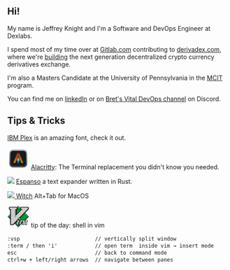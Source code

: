 ## Hi!

My name is Jeffrey Knight and I'm a Software and DevOps Engineer at Dexlabs. 

I spend most of my time over at [Gitlab.com](https://gitlab.com/jeffrey.knight) contributing to [derivadex.com](https://derivadex.com/), where we're [building](https://medium.com/derivadex) the next generation decentralized crypto currency derivatives exchange.

I'm also a Masters Candidate at the University of Pennsylvania in the [MCIT](https://gradadm.seas.upenn.edu/masters/computer-and-information-technology-mcit-online/) program.

You can find me on [linkedIn](https://www.linkedin.com/in/jeffreyknight) or on [Bret's Vital DevOps channel](https://devops.fan/) on Discord.

## Tips & Tricks

[IBM Plex](https://www.ibm.com/plex/) is an amazing font, check it out.

<img height=50 src="https://raw.githubusercontent.com/alacritty/alacritty/master/extra/logo/compat/alacritty-term%2Bscanlines.png">&nbsp;<a href="https://alacritty.org/">Alacritty</a>: The Terminal replacement you didn't know you needed. 

<img height=50 src="https://github.com/federico-terzi/espanso/raw/master/images/icongreensmall.png"/>&nbsp;<a href="https://espanso.org/">Espanso</a> a text expander written in Rust. 

<a href="https://manytricks.com/witch/"><img height=50 src="https://manytricks.com/witch/images/witchicon256.png">&nbsp;Witch</a> Alt+Tab for MacOS
                                                                                                                
<img height=50 src="https://raw.githubusercontent.com/github/explore/80688e429a7d4ef2fca1e82350fe8e3517d3494d/topics/vim/vim.png"/> tip of the day: shell in vim

```
:vsp                        // vertically split window
:term / then 'i'            // open term  inside vim → insert mode  
esc                         // back to command mode
ctrl+w + left/right arrows  // navigate between panes
```


